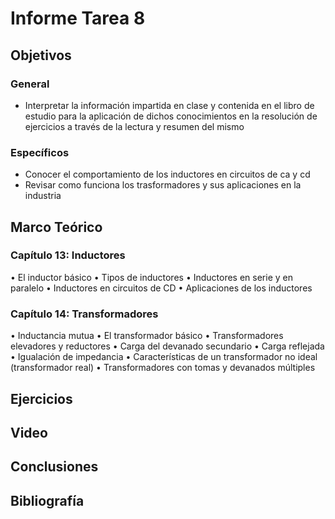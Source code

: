 # Informe Tarea 8
## Objetivos

### General
- Interpretar la información impartida en clase y contenida en el libro de estudio para la aplicación de dichos conocimientos en la resolución de ejercicios a través de la lectura y resumen del mismo 
### Específicos
-	Conocer el comportamiento de los inductores en circuitos de ca y cd
-	Revisar como funciona los trasformadores y sus aplicaciones en la industria

## Marco Teórico

### Capítulo 13: Inductores
•	El inductor básico
•	Tipos de inductores
•	Inductores en serie y en paralelo
•	Inductores en circuitos de CD
•	Aplicaciones de los inductores
### Capítulo 14: Transformadores
•	Inductancia mutua
•	El transformador básico
•	Transformadores elevadores y reductores
•	Carga del devanado secundario
•	Carga reflejada
•	Igualación de impedancia
•	Características de un transformador no ideal (transformador real)
•	Transformadores con tomas y devanados múltiples


## Ejercicios
## Video
## Conclusiones
## Bibliografía

